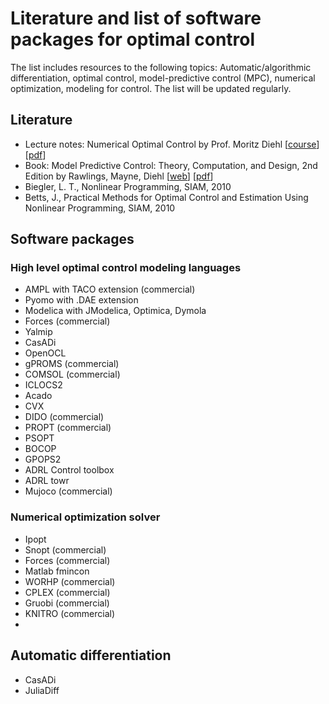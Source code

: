 # Literature and list of software packages for optimal control 

The list includes resources to the following topics: Automatic/algorithmic differentiation, optimal control, model-predictive control (MPC), numerical optimization, modeling for control.  The list will be updated regularly.

## Literature

* Lecture notes: Numerical Optimal Control by Prof. Moritz Diehl [[course](https://www.syscop.de/teaching/ss2017/numerical-optimal-control)] [[pdf](https://www.syscop.de/files/2017ss/NOC/script/book-NOCSE.pdf)]
* Book: Model Predictive Control: Theory, Computation, and Design, 2nd Edition by Rawlings, Mayne, Diehl [[web](https://sites.engineering.ucsb.edu/~jbraw/mpc/)] [[pdf](https://sites.engineering.ucsb.edu/~jbraw/mpc/MPC-book-2nd-edition-2nd-printing.pdf)]
* Biegler, L. T., Nonlinear Programming, SIAM, 2010
* Betts, J., Practical Methods for Optimal Control and Estimation Using Nonlinear Programming, SIAM, 2010

## Software packages 

### High level optimal control modeling languages

 - AMPL with TACO extension (commercial)
 - Pyomo with .DAE extension
 - Modelica with JModelica, Optimica, Dymola
 - Forces (commercial)
 - Yalmip
 - CasADi
 - OpenOCL
 - gPROMS (commercial)
 - COMSOL (commercial)
 - ICLOCS2 
 - Acado
 - CVX
 - DIDO (commercial)
 - PROPT (commercial)
 - PSOPT
 - BOCOP 
 - GPOPS2
 - ADRL Control toolbox 
 - ADRL towr
 - Mujoco (commercial)
 
 ### Numerical optimization solver 

- Ipopt
- Snopt (commercial)
- Forces (commercial)
- Matlab fmincon
- WORHP (commercial)
- CPLEX (commercial)
- Gruobi (commercial)
- KNITRO (commercial)
- 

## Automatic differentiation

- CasADi
- JuliaDiff
